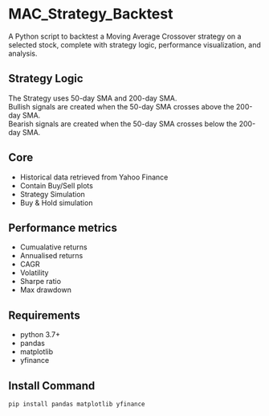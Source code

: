 # MAC_Strategy_Backtest

A Python script to backtest a Moving Average Crossover strategy on a selected stock, complete with strategy logic, performance visualization, and analysis.

## Strategy Logic

The Strategy uses 50-day SMA and 200-day SMA.  
Bullish signals are created when the 50-day SMA crosses above the 200-day SMA.  
Bearish signals are created when the 50-day SMA crosses below the 200-day SMA.

## Core

- Historical data retrieved from Yahoo Finance  
- Contain Buy/Sell plots  
- Strategy Simulation  
- Buy & Hold simulation  

## Performance metrics

- Cumualative returns  
- Annualised returns  
- CAGR  
- Volatility  
- Sharpe ratio  
- Max drawdown  

## Requirements

- python 3.7+  
- pandas  
- matplotlib  
- yfinance  

## Install Command

```
pip install pandas matplotlib yfinance
```
